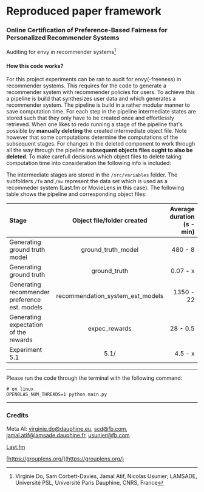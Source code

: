 # Reproduced paper framework 
### Online Certification of Preference-Based Fairness for Personalized Recommender Systems
Auditing for envy in recommender systems[^1]
#### How this code works?
For this project experiments can be ran to audit for envy(-freeness) in recommender systems.
This requires for the code to generate a recommender system with recommender policies for users.
To achieve this a pipeline is build that synthesizes user data and which generates a recommender system.
The pipeline is build in a rather modular manner to save computation time.
For each step in the pipeline intermediate states are stored such that they only have to be created once and effortlessly retrieved.
When one likes to redo running a stage of the pipeline that's possible by **manually deleting** the created intermediate object file. 
Note however that some computations determine the computations of the subsequent stages. 
For changes in the deleted component to work through all the way through the pipeline **subsequent objects files ought to also be deleted**. 
To make carefull decisions which object files to delete taking computation time into consideration the following info is included:

The intermediate stages are stored in the ```/src/variables``` folder.
The subfolders ```/fm``` and ```/mv``` represent the data set which is used as a recommeder system (Last.fm or MovieLens in this case). The following table shows the pipeline and corresponding object files:

| Stage                                         | Object file/folder created          | Average duration (s - min)  |
| :---                                          |    :----:                           |                        ---: |
| Generating ground truth model                 | ground\_truth\_model                | 480 - 8                     |
| Generating ground truth                       | ground\_truth                       | 0.07 - x                    |
| Generating recommender preference est. models | recommendation\_system_est\_models  | 1350 - 22                   |
| Generating expectation of the rewards         | expec\_rewards                      | 28 - 0.5                    |
| Experiment 5.1                                |  5.1/                               | 4.5 - x                     |
--------------------------------------------------------------------
Please run the code through the terminal with the following command:

```
# on linux
OPENBLAS_NUM_THREADS=1 python main.py
```
--------------------------------------------------------------------

### Credits
Meta AI:
virginie.do@dauphine.eu, scd@fb.com, jamal.atif@lamsade.dauphine.fr, usunier@fb.com

[Last.fm](https://www.last.fm/)

[https://grouplens.org/](https://grouplens.org/)

[^1]: Virginie Do, Sam Corbett-Davies, Jamal Atif, Nicolas Usunier; LAMSADE, Université PSL, Université Paris Dauphine, CNRS, France
